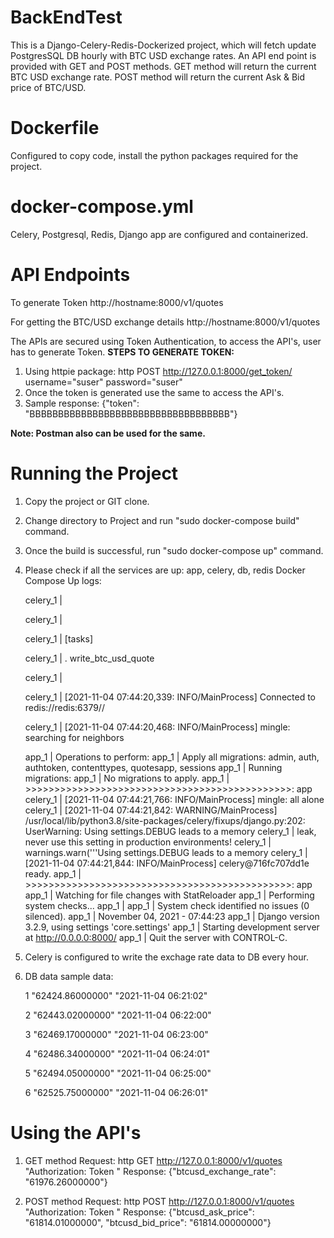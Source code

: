 # BackEndTest
This is a Django-Celery-Redis-Dockerized project, which will fetch update PostgresSQL DB hourly with BTC USD exchange rates. An API end point is provided with GET and POST methods.
GET method will return the current BTC USD exchange rate.
POST method will return the current Ask & Bid price of BTC/USD.

# Dockerfile
Configured to copy code, install the python packages required for the project.

# docker-compose.yml
Celery, Postgresql, Redis, Django app are configured and containerized.

# API Endpoints
To generate Token
http://hostname:8000/v1/quotes


For getting the BTC/USD exchange details
http://hostname:8000/v1/quotes

The APIs are secured using Token Authentication, to access the API's, user has to generate Token.
**STEPS TO GENERATE TOKEN:**
1. Using httpie package: http POST http://127.0.0.1:8000/get_token/ username="suser" password="suser"
2. Once the token is generated use the same to access the API's.
3. Sample response: {"token": "BBBBBBBBBBBBBBBBBBBBBBBBBBBBBBBBBBB"}

**Note: Postman also can be used for the same.**


# Running the Project
1. Copy the project or GIT clone.
2. Change directory to Project and run "sudo docker-compose build" command.
3. Once the build is successful, run "sudo docker-compose up" command.
4. Please check if all the services are up: app, celery, db, redis
    Docker Compose Up logs:
    
      celery_1  |                 
      
      celery_1  | 
      
      celery_1  | [tasks]
      
      celery_1  |   . write_btc_usd_quote
      
      celery_1  | 
      
      celery_1  | [2021-11-04 07:44:20,339: INFO/MainProcess] Connected to redis://redis:6379//
      
      celery_1  | [2021-11-04 07:44:20,468: INFO/MainProcess] mingle: searching for neighbors
      
      app_1     | Operations to perform:
      app_1     |   Apply all migrations: admin, auth, authtoken, contenttypes, quotesapp, sessions
      app_1     | Running migrations:
      app_1     |   No migrations to apply.
      app_1     | >>>>>>>>>>>>>>>>>>>>>>>>>>>>>>>>>>>>>>>>>>>>>>:  app
      celery_1  | [2021-11-04 07:44:21,766: INFO/MainProcess] mingle: all alone
      celery_1  | [2021-11-04 07:44:21,842: WARNING/MainProcess] /usr/local/lib/python3.8/site-packages/celery/fixups/django.py:202: UserWarning: Using settings.DEBUG leads to a memory
      celery_1  |             leak, never use this setting in production environments!
      celery_1  |   warnings.warn('''Using settings.DEBUG leads to a memory
      celery_1  | [2021-11-04 07:44:21,844: INFO/MainProcess] celery@716fc707dd1e ready.
      app_1     | >>>>>>>>>>>>>>>>>>>>>>>>>>>>>>>>>>>>>>>>>>>>>>:  app
      app_1     | Watching for file changes with StatReloader
      app_1     | Performing system checks...
      app_1     | 
      app_1     | System check identified no issues (0 silenced).
      app_1     | November 04, 2021 - 07:44:23
      app_1     | Django version 3.2.9, using settings 'core.settings'
      app_1     | Starting development server at http://0.0.0.0:8000/
      app_1     | Quit the server with CONTROL-C.
5. Celery is configured to write the exchage rate data to DB every hour.
6. DB data sample data:

      1 "62424.86000000"	"2021-11-04 06:21:02"
      
      2	"62443.02000000"	"2021-11-04 06:22:00"
      
      3	"62469.17000000"	"2021-11-04 06:23:00"
      
      4	"62486.34000000"	"2021-11-04 06:24:01"
      
      5	"62494.05000000"	"2021-11-04 06:25:00"
      
      6	"62525.75000000"	"2021-11-04 06:26:01"
      


# Using the API's
1. GET method
    Request: http GET http://127.0.0.1:8000/v1/quotes "Authorization: Token <generated token>"
    Response: {"btcusd_exchange_rate": "61976.26000000"}

2. POST method
    Request: http POST http://127.0.0.1:8000/v1/quotes "Authorization: Token <generated token>"
    Response: {"btcusd_ask_price": "61814.01000000", "btcusd_bid_price": "61814.00000000"}

    
  
  
  
  
  
